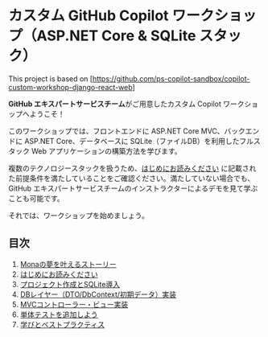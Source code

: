 # カスタム GitHub Copilot ワークショップ（ASP.NET Core & SQLite スタック）

This project is based on [https://github.com/ps-copilot-sandbox/copilot-custom-workshop-django-react-web]

**GitHub エキスパートサービスチーム**がご用意したカスタム Copilot ワークショップへようこそ！ 

このワークショップでは、フロントエンドに ASP.NET Core MVC、バックエンドに ASP.NET Core、データベースに SQLite（ファイルDB）を利用したフルスタック Web アプリケーションの構築方法を学びます。

複数のテクノロジースタックを扱うため、[はじめにお読みください](docs/2_BeforeGettingStarted/README_JA.md) に記載された前提条件を満たしていることをご確認ください。満たしていない場合でも、GitHub エキスパートサービスチームのインストラクターによるデモを見て学ぶことも可能です。

それでは、ワークショップを始めましょう。

## 目次

1. [Monaの夢を叶えるストーリー](docs/1_Story/README_JA.md)
2. [はじめにお読みください](docs/2_BeforeGettingStarted/README_JA.md)
3. [プロジェクト作成とSQLite導入](docs/3_CreateProjectAndDB/README_JA.md)
4. [DBレイヤー（DTO/DbContext/初期データ）実装](docs/4_ImplementDBLayer/README_JA.md)
5. [MVCコントローラー・ビュー実装](docs/5_BuildDotNetMVC/README_JA.md)
6. [単体テストを追加しよう](docs/6_UnitTestingBackend/README_JA.md)
7. [学びとベストプラクティス](docs/7_LessonsLearned/README_JA.md)
